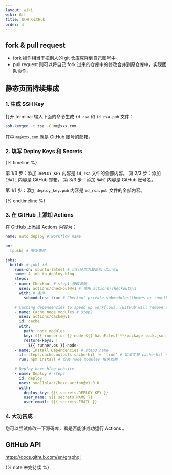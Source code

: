 ```yaml
---
layout: wiki
wiki: Git
title: 使用 GitHub
order: 4
---
```


## fork & pull request

- fork 操作相当于把别人的 git 仓库克隆到自己账号中。
- pull request 则可以将自己 fork 过来的仓库中的修改合并到原仓库中，实现团队协作。

## 静态页面持续集成

### 1. 生成 SSH Key

打开 terminal 输入下面的命令生成 `id_rsa` 和 `id_rsa.pub` 文件：

```Bash
ssh-keygen -t rsa -C me@xxx.com
```

其中 `me@xxx.com` 就是 GitHub 账号的邮箱。

### 2. 填写 Deploy Keys 和 Secrets

{% timeline %}

<!-- node 打开源码仓库，在设置中找到「Secrets」 -->

第 1/3 步：添加 `DEPLOY_KEY` 内容是 `id_rsa` 文件的全部内容。
第 2/3 步：添加 `EMAIL` 内容是 GitHub 邮箱。
第 3/3 步：添加 `NAME` 内容是 GitHub 账号名。

<!-- node 打开 deploy 目标仓库，在设置中找到「Deploy Keys」 -->

第 1/1 步：添加 `deploy_key.pub` 内容是 `id_rsa.pub` 文件的全部内容。

{% endtimeline %}

### 3. 在 GitHub 上添加 Actions

在 GitHub 上添加 Actions 内容为：

```yaml .github/workflows/auto-deploy.yml
name: auto deploy # workflow name

on:
  [push] # 触发事件

jobs:
  build: # job1 id
    runs-on: ubuntu-latest # 运行环境为最新版 Ubuntu
    name: A job to deploy blog.
    steps:
    - name: Checkout # step1 获取源码
      uses: actions/checkout@v1 # 使用 actions/checkout@v1
      with: # 条件
        submodules: true # Checkout private submodules(themes or something else). 当有子模块时切换分支？

    # Caching dependencies to speed up workflows. (GitHub will remove any cache entries that have not been accessed in over 7 days.) 缓存压缩 node_modules，不用每次下载，使用时解压，可以加快工作流的执行过程，超过 7 天没有使用将删除压缩包。
    - name: Cache node modules # step2
      uses: actions/cache@v1
      id: cache
      with:
        path: node_modules
        key: ${{ runner.os }}-node-${{ hashFiles('**/package-lock.json') }}
        restore-keys: |
          ${{ runner.os }}-node-
    - name: Install Dependencies # step3 name
      if: steps.cache.outputs.cache-hit != 'true' # 如果变量 cache-hit 不等于 true
      run: npm install # 安装 node modules 相关依赖

    # Deploy hexo blog website.
    - name: Deploy # step4
      id: deploy
      uses: sma11black/hexo-action@v1.0.0
      with:
        deploy_key: ${{ secrets.DEPLOY_KEY }}
        user_name: ${{ secrets.NAME }}
        user_email: ${{ secrets.EMAIL }}
```

### 4. 大功告成

您可以尝试修改一下源码库，看是否能够成功运行 Actions 。


## GitHub API

https://docs.github.com/en/graphql

{% note 未完待续 %}
